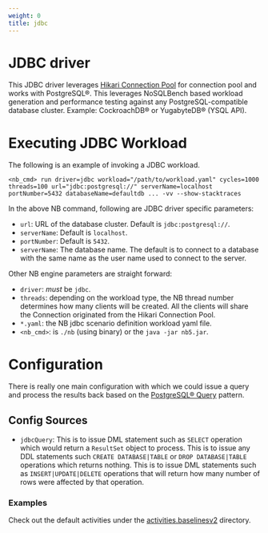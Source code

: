 ```yaml
---
weight: 0
title: jdbc
---
```


# JDBC driver
This JDBC driver leverages [Hikari Connection Pool](https://github.com/brettwooldridge/HikariCP/wiki) for connection pool and works with PostgreSQL®. This leverages NoSQLBench based workload generation and performance testing against any PostgreSQL-compatible database cluster. Example: CockroachDB® or YugabyteDB® (YSQL API).

# Executing JDBC Workload
The following is an example of invoking a JDBC workload.
```shell
<nb_cmd> run driver=jdbc workload="/path/to/workload.yaml" cycles=1000 threads=100 url="jdbc:postgresql://" serverName=localhost portNumber=5432 databaseName=defaultdb ... -vv --show-stacktraces
```
In the above NB command, following are JDBC driver specific parameters:
* `url`: URL of the database cluster. Default is `jdbc:postgresql://`.
* `serverName`: Default is `localhost`.
* `portNumber`: Default is `5432`.
* `serverName`: The database name. The default is to connect to a database with the same name as the user name used to connect to the server.

Other NB engine parameters are straight forward:
* `driver`: *must* be `jdbc`.
* `threads`: depending on the workload type, the NB thread number determines how many clients will be created. All the clients will share the Connection originated from the Hikari Connection Pool.
* `*.yaml`: the NB jdbc scenario definition workload yaml file.
* `<nb_cmd>`: is `./nb` (using binary) or the `java -jar nb5.jar`.

# Configuration
There is really one main configuration with which we could issue a query and process the results back based on the [PostgreSQL® Query](https://jdbc.postgresql.org/documentation/query/) pattern.
## Config Sources
* `jdbcQuery`: This is to issue DML statement such as `SELECT` operation which would return a `ResultSet` object to process. This is to issue any DDL statements such `CREATE DATABASE|TABLE` or `DROP DATABASE|TABLE` operations which returns nothing. This is to issue DML statements such as `INSERT|UPDATE|DELETE` operations that will return how many number of rows were affected by that operation.
### Examples
Check out the default activities under the [activities.baselinesv2](./activities.baselinesv2) directory.
